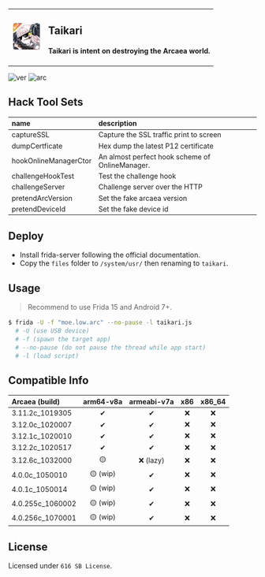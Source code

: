 <table>
  <tbody>
  <tr>
    <td style="text-align:left">
      <img src="files/htdoc/favicon.png" width=60>
    </td>
    <td style="text-align:left">
      <h2>Taikari</h2>
      <h4>Taikari is intent on <strong>destroying</strong> the Arcaea world.</h4>
    </td>
  </tr>
  </tbody>
</table>

![ver](https://img.shields.io/badge/taikari-v0.6.2-blue) ![arc](https://img.shields.io/badge/arcaea-4.0.256c-716dba)

## Hack Tool Sets
| name | description |
| :--- | :---------- |
| captureSSL            | Capture the SSL traffic print to screen |
| dumpCertficate        | Hex dump the latest P12 certificate |
| hookOnlineManagerCtor | An almost perfect hook scheme of OnlineManager. |
| challengeHookTest     | Test the challenge hook |
| challengeServer       | Challenge server over the HTTP |
| pretendArcVersion     | Set the fake arcaea version |
| pretendDeviceId       | Set the fake device id |

## Deploy
 - Install frida-server following the official documentation.
 - Copy the `files` folder to `/system/usr/` then renaming to `taikari`.

## Usage
> Recommend to use Frida 15 and Android 7+.
```bash
$ frida -U -f "moe.low.arc" --no-pause -l taikari.js
  # -U (use USB device)
  # -f (spawn the target app)
  # --no-pause (do not pause the thread while app start)
  # -l (load script)
```

## Compatible Info
|  Arcaea (build)   |   arm64-v8a   |  armeabi-v7a  |  x86  |  x86_64  |
| :--------------   | :-----------: | :-----------: | :---: | :---:    |
| 3.11.2c_1019305   | ✔             | ✔             | ❌    | ❌      |
| 3.12.0c_1020007   | ✔             | ✔             | ❌    | ❌      |
| 3.12.1c_1020010   | ✔             | ✔             | ❌    | ❌      |
| 3.12.2c_1020517   | ✔             | ✔             | ❌    | ❌      |
| 3.12.6c_1032000   | 🟡            | ❌ (lazy)     | ❌    | ❌      |
| 4.0.0c_1050010    | 🟡 (wip)      | ✔       | ❌    | ❌      |
| 4.0.1c_1050014    | 🟡 (wip)      | ✔       | ❌    | ❌      |
| 4.0.255c_1060002  | 🟡 (wip)      | ✔       | ❌    | ❌      |
| 4.0.256c_1070001  | 🟡 (wip)      | ✔       | ❌    | ❌      |

## License
Licensed under `616 SB License`.
